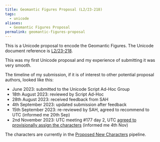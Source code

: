 ```yaml
---
title: Geomantic Figures Proposal (L2/23-218)
tags:
  - unicode
aliases:
  - Geomantic Figures Proposal
permalink: geomantic-figures-proposal
---
```

This is a Unicode proposal to encode the Geomantic Figures. The Unicode document reference is [L2/23-218](https://www.unicode.org/L2/L2023/23218-geomancy.pdf).

This was my first Unicode proposal and my experience of submitting it was very smooth. 

The timeline of my submission, if it is of interest to other potential proposal authors, looked like this:
- June 2023: submitted to the Unicode Script Ad-Hoc Group
- 18th August 2023: reviewed by Script Ad-Hoc
- 28th August 2023: received feedback from SAH
- 4th September 2023: updated submission after feedback
- 15th September 2023: re-reviewed by SAH, agreed to recommend to UTC (informed me 20th Sep)
- 2nd November 2023: UTC meeting #177 day 2, UTC [agreed to provisionally assign the characters](https://www.unicode.org/L2/L2023/23231.htm#177-C34:~:text=Provisionally%20assign%2016%20code%20points%20U%2B1CEE0..U%2B1CEEF%20for%20geomantic%20figures) (informed me 4th Nov)

The characters are currently in the [Proposed New Characters](https://www.unicode.org/alloc/Pipeline.html) pipeline.